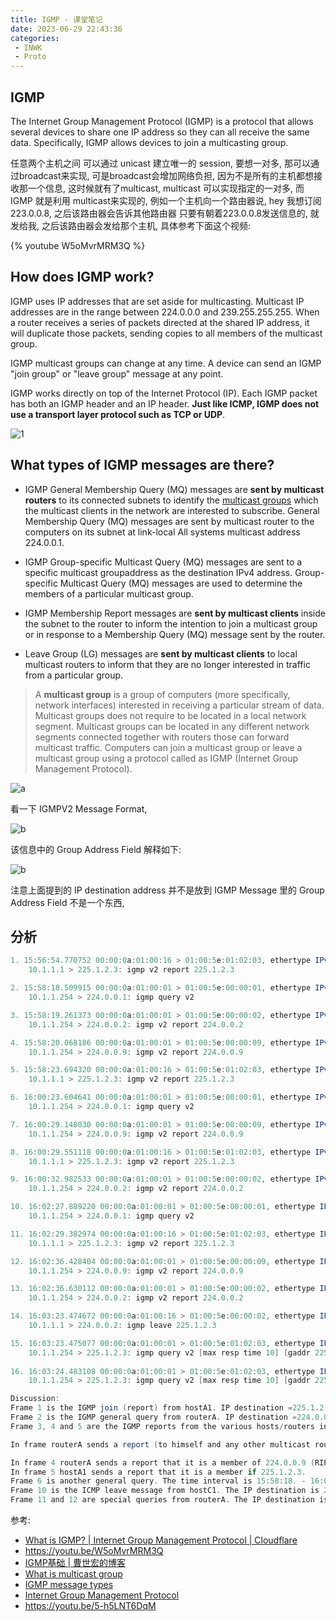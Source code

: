 ```yaml
---
title: IGMP - 课堂笔记
date: 2023-06-29 22:43:36
categories:
 - INWK
 - Proto
---
```


## IGMP

The Internet Group Management Protocol (IGMP) is a protocol that allows several devices to share one IP address so they can all receive the same data. Specifically, IGMP allows devices to join a multicasting group. 

任意两个主机之间 可以通过 unicast 建立唯一的 session, 要想一对多, 那可以通过broadcast来实现, 可是broadcast会增加网络负担, 因为不是所有的主机都想接收那一个信息, 这时候就有了multicast, multicast 可以实现指定的一对多, 而 IGMP 就是利用 multicast来实现的, 例如一个主机向一个路由器说, hey 我想订阅 223.0.0.8, 之后该路由器会告诉其他路由器 只要有朝着223.0.0.8发送信息的, 就发给我, 之后该路由器会发给那个主机, 具体参考下面这个视频:

{% youtube W5oMvrMRM3Q %}

## How does IGMP work?

IGMP uses IP addresses that are set aside for multicasting. Multicast IP addresses are in the range between 224.0.0.0 and 239.255.255.255. When a router receives a series of packets directed at the shared IP address, it will duplicate those packets, sending copies to all members of the multicast group. 

IGMP multicast groups can change at any time. A device can send an IGMP "join group" or "leave group" message at any point. 

IGMP works directly on top of the Internet Protocol (IP). Each IGMP packet has both an IGMP header and an IP header. **Just like ICMP, IGMP does not use a transport layer protocol such as TCP or UDP**. 

![1](1.png)

## What types of IGMP messages are there?

- IGMP General Membership Query (MQ) messages are **sent by multicast routers** to its connected subnets to identify the [multicast groups](https://www.omnisecu.com/tcpip/what-is-multicast-group.php) which the multicast clients in the network are interested to subscribe. General Membership Query (MQ) messages are sent by multicast router to the computers on its subnet at link-local All systems multicast address 224.0.0.1. 

- IGMP Group-specific Multicast Query (MQ) messages are sent to a specific multicast groupaddress as the destination IPv4 address. Group-specific Multicast Query (MQ) messages are used to determine the members of a particular multicast group. 

- IGMP Membership Report messages are **sent by multicast clients** inside the subnet to the router to inform the intention to join a multicast group or in response to a Membership Query (MQ) message sent by the router.
- Leave Group (LG) messages are **sent by multicast clients** to local multicast routers to inform that they are no longer interested in traffic from a particular group.

> A **multicast group** is a group of computers (more specifically, network interfaces) interested in receiving a particular stream of data. Multicast groups does not require to be located in a local network segment. Multicast groups can be located in any different network segments connected together with routers those can forward multicast traffic. Computers can join a multicast group or leave a multicast group using a protocol called as IGMP (Internet Group Management Protocol).

![a](a.png)

看一下 IGMPV2 Message Format, 

![b](b-8156690.png)

该信息中的 Group Address Field 解释如下: 

![b](b.png)

注意上面提到的 IP destination address 并不是放到 IGMP Message 里的 Group Address Field 不是一个东西, 

## 分析

```scala
1. 15:56:54.770752 00:00:0a:01:00:16 > 01:00:5e:01:02:03, ethertype IPv4 (0x0800), length 46: (tos 0x0, ttl 1, id 4351, offset 0, flags [none], proto IGMP (2), length 32, options (RA))
    10.1.1.1 > 225.1.2.3: igmp v2 report 225.1.2.3

2. 15:58:18.509915 00:00:0a:01:00:01 > 01:00:5e:00:00:01, ethertype IPv4 (0x0800), length 42: (tos 0xc0, ttl 1, id 9466, offset 0, flags [none], proto IGMP (2), length 28)
    10.1.1.254 > 224.0.0.1: igmp query v2

3. 15:58:19.261373 00:00:0a:01:00:01 > 01:00:5e:00:00:02, ethertype IPv4 (0x0800), length 46: (tos 0x0, ttl 1, id 9474, offset 0, flags [none], proto IGMP (2), length 32, options (RA))
    10.1.1.254 > 224.0.0.2: igmp v2 report 224.0.0.2

4. 15:58:20.068186 00:00:0a:01:00:01 > 01:00:5e:00:00:09, ethertype IPv4 (0x0800), length 46: (tos 0x0, ttl 1, id 9475, offset 0, flags [none], proto IGMP (2), length 32, options (RA))
    10.1.1.254 > 224.0.0.9: igmp v2 report 224.0.0.9

5. 15:58:23.694320 00:00:0a:01:00:16 > 01:00:5e:01:02:03, ethertype IPv4 (0x0800), length 46: (tos 0x0, ttl 1, id 4352, offset 0, flags [none], proto IGMP (2), length 32, options (RA))
    10.1.1.1 > 225.1.2.3: igmp v2 report 225.1.2.3

6. 16:00:23.604641 00:00:0a:01:00:01 > 01:00:5e:00:00:01, ethertype IPv4 (0x0800), length 42: (tos 0xc0, ttl 1, id 9552, offset 0, flags [none], proto IGMP (2), length 28)
    10.1.1.254 > 224.0.0.1: igmp query v2

7. 16:00:29.148030 00:00:0a:01:00:01 > 01:00:5e:00:00:09, ethertype IPv4 (0x0800), length 46: (tos 0x0, ttl 1, id 9566, offset 0, flags [none], proto IGMP (2), length 32, options (RA))
    10.1.1.254 > 224.0.0.9: igmp v2 report 224.0.0.9

8. 16:00:29.551118 00:00:0a:01:00:16 > 01:00:5e:01:02:03, ethertype IPv4 (0x0800), length 46: (tos 0x0, ttl 1, id 4353, offset 0, flags [none], proto IGMP (2), length 32, options (RA))
    10.1.1.1 > 225.1.2.3: igmp v2 report 225.1.2.3

9. 16:00:32.982533 00:00:0a:01:00:01 > 01:00:5e:00:00:02, ethertype IPv4 (0x0800), length 46: (tos 0x0, ttl 1, id 9570, offset 0, flags [none], proto IGMP (2), length 32, options (RA))
    10.1.1.254 > 224.0.0.2: igmp v2 report 224.0.0.2

10. 16:02:27.889220 00:00:0a:01:00:01 > 01:00:5e:00:00:01, ethertype IPv4 (0x0800), length 42: (tos 0xc0, ttl 1, id 9627, offset 0, flags [none], proto IGMP (2), length 28)
    10.1.1.254 > 224.0.0.1: igmp query v2

11. 16:02:29.382974 00:00:0a:01:00:16 > 01:00:5e:01:02:03, ethertype IPv4 (0x0800), length 46: (tos 0x0, ttl 1, id 4354, offset 0, flags [none], proto IGMP (2), length 32, options (RA))
    10.1.1.1 > 225.1.2.3: igmp v2 report 225.1.2.3

12. 16:02:36.428404 00:00:0a:01:00:01 > 01:00:5e:00:00:09, ethertype IPv4 (0x0800), length 46: (tos 0x0, ttl 1, id 9647, offset 0, flags [none], proto IGMP (2), length 32, options (RA))
    10.1.1.254 > 224.0.0.9: igmp v2 report 224.0.0.9

13. 16:02:36.630112 00:00:0a:01:00:01 > 01:00:5e:00:00:02, ethertype IPv4 (0x0800), length 46: (tos 0x0, ttl 1, id 9648, offset 0, flags [none], proto IGMP (2), length 32, options (RA))
    10.1.1.254 > 224.0.0.2: igmp v2 report 224.0.0.2

14. 16:03:23.474672 00:00:0a:01:00:16 > 01:00:5e:00:00:02, ethertype IPv4 (0x0800), length 46: (tos 0x0, ttl 1, id 4355, offset 0, flags [none], proto IGMP (2), length 32, options (RA))
    10.1.1.1 > 224.0.0.2: igmp leave 225.1.2.3

15. 16:03:23.475077 00:00:0a:01:00:01 > 01:00:5e:01:02:03, ethertype IPv4 (0x0800), length 42: (tos 0xc0, ttl 1, id 9673, offset 0, flags [none], proto IGMP (2), length 28)
    10.1.1.254 > 225.1.2.3: igmp query v2 [max resp time 10] [gaddr 225.1.2.3]
    
16. 16:03:24.483108 00:00:0a:01:00:01 > 01:00:5e:01:02:03, ethertype IPv4 (0x0800), length 42: (tos 0xc0, ttl 1, id 9674, offset 0, flags [none], proto IGMP (2), length 28)
    10.1.1.254 > 225.1.2.3: igmp query v2 [max resp time 10] [gaddr 225.1.2.3]

Discussion:
Frame 1 is the IGMP join (report) from hostA1. IP destination =225.1.2.3, group address= 225.1.2.3.
Frame 2 is the IGMP general query from routerA. IP destination =224.0.0.1, group address =0.0.0.0.
Frame 3, 4 and 5 are the IGMP reports from the various hosts/routers in reponse to the query in frame 2.

In frame routerA sends a report (to himself and any other multicast router ) that it is a member of 224.0.0.2 ( all multicast routers)

In frame 4 routerA sends a report that it is a member of 224.0.0.9 (RIP routers).
In frame 5 hostA1 sends a report that it is a member if 225.1.2.3.
Frame 6 is another general query. The time interval is 15:58:18. - 16:00:23. = 2 minutes and 5 seconds.
Frame 10 is the ICMP leave message from hostC1. The IP destination is 224.0.0.2 ( all multicast routers) and the group address is 225.1.2.3 ( group leaving).
Frame 11 and 12 are special queries from routerA. The IP destination is 225.1.2.3 and the group address is 225.1.2.3. The maximum response time is 10 seconds. The purpose of these queries is to check if there are any remaining members of the group 225.1.2.3.
```

参考:

- [What is IGMP? | Internet Group Management Protocol | Cloudflare](https://www.cloudflare.com/learning/network-layer/what-is-igmp/)
- https://youtu.be/W5oMvrMRM3Q
- [IGMP基础 | 曹世宏的博客](https://cshihong.github.io/2018/02/12/IGMP%E5%9F%BA%E7%A1%80/)
- [What is multicast group](https://www.omnisecu.com/tcpip/what-is-multicast-group.php)
- [IGMP message types](https://www.omnisecu.com/tcpip/igmp-message-types.php)
- [Internet Group Management Protocol](https://en.wikipedia.org/wiki/Internet_Group_Management_Protocol)
- https://youtu.be/5-h5LNT6DqM